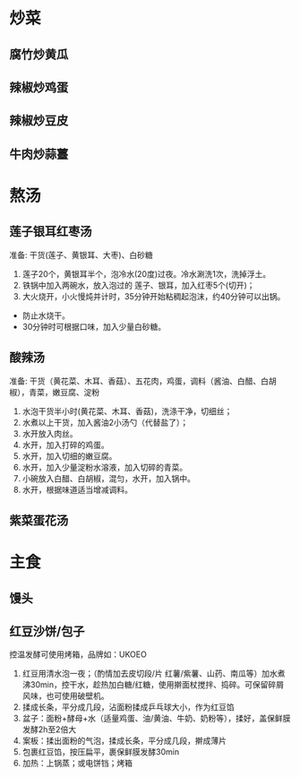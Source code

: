 # 炒菜

## 腐竹炒黄瓜

## 辣椒炒鸡蛋

## 辣椒炒豆皮


## 牛肉炒蒜薹







# 熬汤



## 莲子银耳红枣汤

准备: 干货(莲子、黄银耳、大枣)、白砂糖

1. 莲子20个，黄银耳半个，泡冷水(20度)过夜。冷水涮洗1次，洗掉浮土。
2. 铁锅中加入两碗水，放入泡过的 莲子、银耳，加入红枣5个(切开)；
3. 大火烧开，小火慢炖并计时，35分钟开始粘稠起泡沫，约40分钟可以出锅。


- 防止水烧干。
- 30分钟时可根据口味，加入少量白砂糖。






## 酸辣汤

准备: 干货（黄花菜、木耳、香菇）、五花肉，鸡蛋，调料（酱油、白醋、白胡椒），青菜，嫩豆腐、淀粉

1. 水泡干货半小时(黄花菜、木耳、香菇)，洗涤干净，切细丝；
2. 水煮以上干货，加入酱油2小汤勺（代替盐了）；
3. 水开放入肉丝。
4. 水开，加入打碎的鸡蛋。
5. 水开，加入切细的嫩豆腐。
6. 水开，加入少量淀粉水溶液，加入切碎的青菜。
7. 小碗放入白醋、白胡椒，混匀，水开，加入锅中。
8. 水开，根据味道适当增减调料。




## 紫菜蛋花汤





# 主食

## 馒头


## 红豆沙饼/包子

控温发酵可使用烤箱，品牌如：UKOEO

1. 红豆用清水泡一夜；（酌情加去皮切段/片 红薯/紫薯、山药、南瓜等）加水煮沸30min，控干水，趁热加白糖/红糖，使用擀面杖搅拌、捣碎。可保留碎屑风味，也可使用破壁机。
2. 揉成长条，平分成几段，沾面粉揉成乒乓球大小，作为红豆馅
3. 盆子：面粉+酵母+水（适量鸡蛋、油/黄油、牛奶、奶粉等），揉好，盖保鲜膜发酵2h至2倍大
4. 案板：揉出面粉的气泡，揉成长条，平分成几段，擀成薄片
5. 包裹红豆馅，按压扁平，裹保鲜膜发酵30min
6. 加热：上锅蒸；或电饼铛；烤箱


